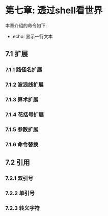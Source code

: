 # 第七章: 透过shell看世界 #

本章介绍的命令如下:

- echo: 显示一行文本

## 7.1 扩展 ##

### 7.1.1 路径名扩展 ###

### 7.1.2 波浪线扩展 ###

### 7.1.3 算术扩展 ###

### 7.1.4 花括号扩展 ###

### 7.1.5 参数扩展 ###

### 7.1.6 命令替换 ###

## 7.2 引用 ##

### 7.2.1 双引号 ###

### 7.2.2 单引号 ###

### 7.2.3 转义字符 ###
